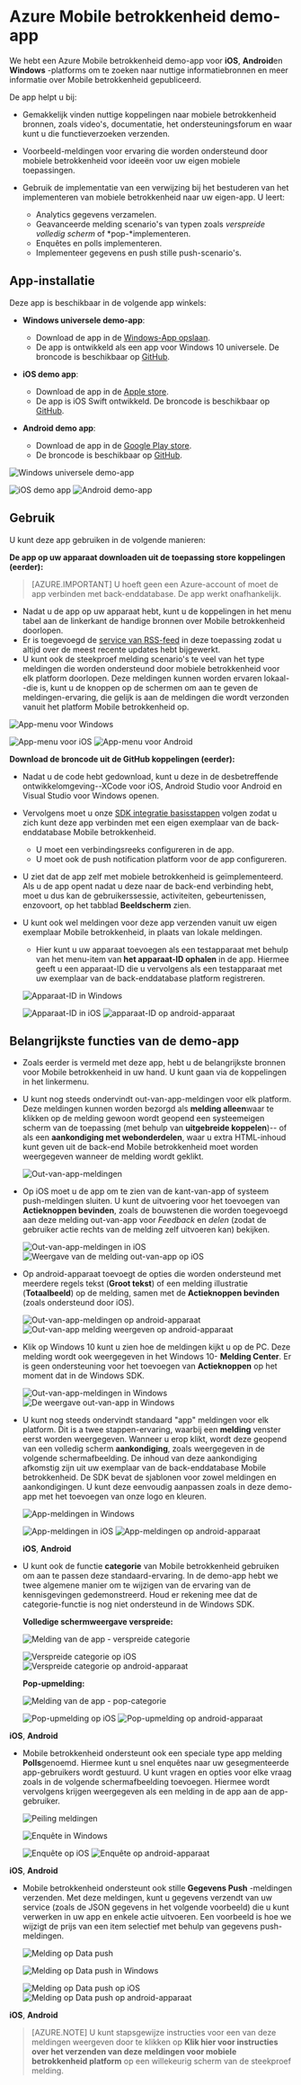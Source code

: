 <properties
    pageTitle="Azure Mobile betrokkenheid demo-app | Microsoft Azure"
    description="Wordt beschreven waar u wilt downloaden en het gebruik van de voordelen van het gebruik van Azure Mobile betrokkenheid demo-app"
    services="mobile-engagement"
    documentationCenter="mobile"
    authors="piyushjo"
    manager="erikre"
    editor="" />

<tags
    ms.service="mobile-engagement"
    ms.workload="mobile"
    ms.tgt_pltfrm="na"
    ms.devlang="na"
    ms.topic="article"
    ms.date="06/10/2016"
    ms.author="piyushjo" />

# <a name="azure-mobile-engagement-demo-app"></a>Azure Mobile betrokkenheid demo-app

We hebt een Azure Mobile betrokkenheid demo-app voor **iOS**, **Android**en **Windows** -platforms om te zoeken naar nuttige informatiebronnen en meer informatie over Mobile betrokkenheid gepubliceerd.

De app helpt u bij:

- Gemakkelijk vinden nuttige koppelingen naar mobiele betrokkenheid bronnen, zoals video's, documentatie, het ondersteuningsforum en waar kunt u die functieverzoeken verzenden.
- Voorbeeld-meldingen voor ervaring die worden ondersteund door mobiele betrokkenheid voor ideeën voor uw eigen mobiele toepassingen.
- Gebruik de implementatie van een verwijzing bij het bestuderen van het implementeren van mobiele betrokkenheid naar uw eigen-app. U leert:

    - Analytics gegevens verzamelen.
    - Geavanceerde melding scenario's van typen zoals *verspreide volledig scherm* of *pop-*implementeren.
    - Enquêtes en polls implementeren.
    - Implementeer gegevens en push stille push-scenario's.   

## <a name="app-installation"></a>App-installatie
Deze app is beschikbaar in de volgende app winkels:

- **Windows universele demo-app**:

    - Download de app in de [Windows-App opslaan](https://www.microsoft.com/en-us/store/apps/azure-mobile-engagement/9nblggh4qmh2).
    - De app is ontwikkeld als een app voor Windows 10 universele. De broncode is beschikbaar op [GitHub](https://github.com/Azure/azure-mobile-engagement-app-windows).

- **iOS demo app**:

    - Download de app in de [Apple store](https://itunes.apple.com/us/app/azure%20mobile%20engagement/id1105090090).
    - De app is iOS Swift ontwikkeld. De broncode is beschikbaar op [GitHub](https://github.com/Azure/azure-mobile-engagement-app-ios).

- **Android demo app**:

    - Download de app in de [Google Play store](https://play.google.com/store/apps/details?id=com.microsoft.azure.engagement).
    - De broncode is beschikbaar op [GitHub](https://github.com/Azure/azure-mobile-engagement-app-android).

![Windows universele demo-app][1]

![iOS demo app][2]
![Android demo-app][3]


## <a name="usage"></a>Gebruik

U kunt deze app gebruiken in de volgende manieren:

**De app op uw apparaat downloaden uit de toepassing store koppelingen (eerder):**

>[AZURE.IMPORTANT] U hoeft geen een Azure-account of moet de app verbinden met back-enddatabase. De app werkt onafhankelijk.

- Nadat u de app op uw apparaat hebt, kunt u de koppelingen in het menu tabel aan de linkerkant de handige bronnen over Mobile betrokkenheid doorlopen.
- Er is toegevoegd de [service van RSS-feed](https://aka.ms/azmerssfeed) in deze toepassing zodat u altijd over de meest recente updates hebt bijgewerkt.
- U kunt ook de steekproef melding scenario's te veel van het type meldingen die worden ondersteund door mobiele betrokkenheid voor elk platform doorlopen. Deze meldingen kunnen worden ervaren lokaal--die is, kunt u de knoppen op de schermen om aan te geven de meldingen-ervaring, die gelijk is aan de meldingen die wordt verzonden vanuit het platform Mobile betrokkenheid op.

![App-menu voor Windows][4]

![App-menu voor iOS][5]
![App-menu voor Android][6]

**Download de broncode uit de GitHub koppelingen (eerder):**

- Nadat u de code hebt gedownload, kunt u deze in de desbetreffende ontwikkelomgeving--XCode voor iOS, Android Studio voor Android en Visual Studio voor Windows openen.
- Vervolgens moet u onze [SDK integratie basisstappen](mobile-engagement-windows-store-dotnet-get-started.md) volgen zodat u zich kunt deze app verbinden met een eigen exemplaar van de back-enddatabase Mobile betrokkenheid.
    - U moet een verbindingsreeks configureren in de app.
    - U moet ook de push notification platform voor de app configureren.
- U ziet dat de app zelf met mobiele betrokkenheid is geïmplementeerd. Als u de app opent nadat u deze naar de back-end verbinding hebt, moet u dus kan de gebruikerssessie, activiteiten, gebeurtenissen, enzovoort, op het tabblad **Beeldscherm** zien.
- U kunt ook wel meldingen voor deze app verzenden vanuit uw eigen exemplaar Mobile betrokkenheid, in plaats van lokale meldingen.
    - Hier kunt u uw apparaat toevoegen als een testapparaat met behulp van het menu-item van **het apparaat-ID ophalen** in de app. Hiermee geeft u een apparaat-ID die u vervolgens als een testapparaat met uw exemplaar van de back-enddatabase platform registreren.

    ![Apparaat-ID in Windows][7]

    ![Apparaat-ID in iOS][8]
    ![apparaat-ID op android-apparaat][9]

## <a name="key-features-of-the-demo-app"></a>Belangrijkste functies van de demo-app

- Zoals eerder is vermeld met deze app, hebt u de belangrijkste bronnen voor Mobile betrokkenheid in uw hand. U kunt gaan via de koppelingen in het linkermenu.

- U kunt nog steeds ondervindt out-van-app-meldingen voor elk platform. Deze meldingen kunnen worden bezorgd als **melding alleen**waar te klikken op de melding gewoon wordt geopend een systeemeigen scherm van de toepassing (met behulp van **uitgebreide koppelen**)-- of als een **aankondiging met webonderdelen**, waar u extra HTML-inhoud kunt geven uit de back-end Mobile betrokkenheid moet worden weergegeven wanneer de melding wordt geklikt.

    ![Out-van-app-meldingen][29]

- Op iOS moet u de app om te zien van de kant-van-app of systeem push-meldingen sluiten. U kunt de uitvoering voor het toevoegen van **Actieknoppen bevinden**, zoals de bouwstenen die worden toegevoegd aan deze melding out-van-app voor *Feedback* en *delen* (zodat de gebruiker actie rechts van de melding zelf uitvoeren kan) bekijken.

    ![Out-van-app-meldingen in iOS][11] ![Weergave van de melding out-van-app op iOS][14]

- Op android-apparaat toevoegt de opties die worden ondersteund met meerdere regels tekst (**Groot tekst**) of een melding illustratie (**Totaalbeeld**) op de melding, samen met de **Actieknoppen bevinden** (zoals ondersteund door iOS).

    ![Out-van-app-meldingen op android-apparaat][12] ![Out-van-app melding weergeven op android-apparaat][15]

- Klik op Windows 10 kunt u zien hoe de meldingen kijkt u op de PC. Deze melding wordt ook weergegeven in het Windows 10- **Melding Center**. Er is geen ondersteuning voor het toevoegen van **Actieknoppen** op het moment dat in de Windows SDK.

    ![Out-van-app-meldingen in Windows][10] ![De weergave out-van-app in Windows][13]

- U kunt nog steeds ondervindt standaard "app" meldingen voor elk platform. Dit is a twee stappen-ervaring, waarbij een **melding** venster eerst worden weergegeven. Wanneer u erop klikt, wordt deze geopend van een volledig scherm **aankondiging**, zoals weergegeven in de volgende schermafbeelding. De inhoud van deze aankondiging afkomstig zijn uit uw exemplaar van de back-enddatabase Mobile betrokkenheid. De SDK bevat de sjablonen voor zowel meldingen en aankondigingen. U kunt deze eenvoudig aanpassen zoals in deze demo-app met het toevoegen van onze logo en kleuren.  

    ![App-meldingen in Windows][16]

    ![App-meldingen in iOS][17]  ![App-meldingen op android-apparaat][18]

    **iOS**, **Android**

- U kunt ook de functie **categorie** van Mobile betrokkenheid gebruiken om aan te passen deze standaard-ervaring. In de demo-app hebt we twee algemene manier om te wijzigen van de ervaring van de kennisgevingen gedemonstreerd. Houd er rekening mee dat de categorie-functie is nog niet ondersteund in de Windows SDK.

    **Volledige schermweergave verspreide:**

    ![Melding van de app - verspreide categorie][30]

    ![Verspreide categorie op iOS][21]  ![Verspreide categorie op android-apparaat][22]

    **Pop-upmelding:**

    ![Melding van de app - pop-categorie][31]

    ![Pop-upmelding op iOS][19]   ![Pop-upmelding op android-apparaat][20]

**iOS**, **Android**

- Mobile betrokkenheid ondersteunt ook een speciale type app melding **Polls**genoemd. Hiermee kunt u snel enquêtes naar uw gesegmenteerde app-gebruikers wordt gestuurd. U kunt vragen en opties voor elke vraag zoals in de volgende schermafbeelding toevoegen. Hiermee wordt vervolgens krijgen weergegeven als een melding in de app aan de app-gebruiker.   

    ![Peiling meldingen][32]

    ![Enquête in Windows][26]

    ![Enquête op iOS][27]   ![Enquête op android-apparaat][28]

**iOS**, **Android**

- Mobile betrokkenheid ondersteunt ook stille **Gegevens Push** -meldingen verzenden. Met deze meldingen, kunt u gegevens verzendt van uw service (zoals de JSON gegevens in het volgende voorbeeld) die u kunt verwerken in uw app en enkele actie uitvoeren. Een voorbeeld is hoe we wijzigt de prijs van een item selectief met behulp van gegevens push-meldingen.

    ![Melding op Data push][33]

    ![Melding op Data push in Windows][23]

    ![Melding op Data push op iOS][24]  ![Melding op Data push op android-apparaat][25]

**iOS**, **Android**

> [AZURE.NOTE] U kunt stapsgewijze instructies voor een van deze meldingen weergeven door te klikken op **Klik hier voor instructies over het verzenden van deze meldingen voor mobiele betrokkenheid platform** op een willekeurig scherm van de steekproef melding.


[1]: ./media/mobile-engagement-demo-apps/home-windows.png
[2]: ./media/mobile-engagement-demo-apps/home-ios.png
[3]: ./media/mobile-engagement-demo-apps/home-android.png
[4]: ./media/mobile-engagement-demo-apps/menu-windows.png
[5]: ./media/mobile-engagement-demo-apps/menu-ios.png
[6]: ./media/mobile-engagement-demo-apps/menu-android.png
[7]: ./media/mobile-engagement-demo-apps/device-id-windows.png
[8]: ./media/mobile-engagement-demo-apps/device-id-ios.png
[9]: ./media/mobile-engagement-demo-apps/device-id-android.png
[10]: ./media/mobile-engagement-demo-apps/out-of-app-windows.png
[11]: ./media/mobile-engagement-demo-apps/out-of-app-ios.png
[12]: ./media/mobile-engagement-demo-apps/out-of-app-android.png
[13]: ./media/mobile-engagement-demo-apps/out-of-app-display-windows.png
[14]: ./media/mobile-engagement-demo-apps/out-of-app-display-ios.png
[15]: ./media/mobile-engagement-demo-apps/out-of-app-display-android.png
[16]: ./media/mobile-engagement-demo-apps/in-app-windows.png
[17]: ./media/mobile-engagement-demo-apps/in-app-ios.png
[18]: ./media/mobile-engagement-demo-apps/in-app-android.png
[19]: ./media/mobile-engagement-demo-apps/pop-up-ios.png
[20]: ./media/mobile-engagement-demo-apps/pop-up-android.png
[21]: ./media/mobile-engagement-demo-apps/interstitial-ios.png
[22]: ./media/mobile-engagement-demo-apps/interstitial-android.png
[23]: ./media/mobile-engagement-demo-apps/data-push-windows.png
[24]: ./media/mobile-engagement-demo-apps/data-push-ios.png
[25]: ./media/mobile-engagement-demo-apps/data-push-android.png
[26]: ./media/mobile-engagement-demo-apps/survey-windows.png
[27]: ./media/mobile-engagement-demo-apps/survey-ios.png
[28]: ./media/mobile-engagement-demo-apps/survey-android.png
[29]: ./media/mobile-engagement-demo-apps/out-of-app.png
[30]: ./media/mobile-engagement-demo-apps/in-app-interstitial.png
[31]: ./media/mobile-engagement-demo-apps/in-app-pop-up.png
[32]: ./media/mobile-engagement-demo-apps/notification-poll.png
[33]: ./media/mobile-engagement-demo-apps/notification-data-push.png
